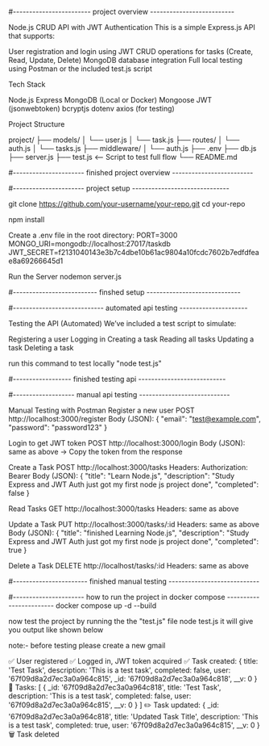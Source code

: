 #------------------------ project overview --------------------------

Node.js CRUD API with JWT Authentication
This is a simple Express.js API that supports:

User registration and login using JWT
CRUD operations for tasks (Create, Read, Update, Delete)
MongoDB database integration
Full local testing using Postman or the included test.js script


Tech Stack

Node.js
Express
MongoDB (Local or Docker)
Mongoose
JWT (jsonwebtoken)
bcryptjs
dotenv
axios (for testing)

Project Structure

project/
├── models/
│   └── user.js
│   └── task.js
├── routes/
│   └── auth.js
│   └── tasks.js
├── middleware/
│   └── auth.js
├── .env
├── db.js
├── server.js
├── test.js  <-- Script to test full flow
└── README.md

#---------------------- finished project overview -------------------------

#---------------------- project setup ------------------------------

git clone https://github.com/your-username/your-repo.git
cd your-repo

npm install

Create a .env file in the root directory:
PORT=3000
MONGO_URI=mongodb://localhost:27017/taskdb
JWT_SECRET=f2131040143e3b7c4dbe10b61ac9804a10fcdc7602b7edfdfeae8a69266645d1

Run the Server
nodemon server.js

#-------------------------- finshed setup -----------------------------


#---------------------------- automated api testing ---------------------

Testing the API (Automated)
We’ve included a test script to simulate:

Registering a user
Logging in
Creating a task
Reading all tasks
Updating a task
Deleting a task

run this command to test locally "node test.js"

#------------------ finished testing api ---------------------------


#------------------- manual api testing ----------------------------

Manual Testing with Postman
Register a new user
POST http://localhost:3000/register
Body (JSON): {
  "email": "test@example.com",
  "password": "password123"
}

Login to get JWT token
POST http://localhost:3000/login
Body (JSON): same as above
→ Copy the token from the response

Create a Task
POST http://localhost:3000/tasks
Headers:
Authorization: Bearer <token>
Body (JSON): {
  "title": "Learn Node.js",
  "description": "Study Express and JWT Auth just got my first node js project done",
  "completed": false
}

Read Tasks
GET http://localhost:3000/tasks
Headers: same as above

Update a Task
PUT http://localhost:3000/tasks/:id
Headers: same as above
Body (JSON): {
  "title": "finished Learning Node.js",
  "description": "Study Express and JWT Auth just got my first node js project done",
  "completed": true
}

Delete a Task
DELETE http://localhost/tasks/:id
Headers: same as above

#----------------------- finished manual testing ----------------------------

#---------------------- how to run the project in docker compose ------------------------
docker compose up -d --build

now test the project by running the the "test.js" file 
node test.js it will give you output like shown below 

note:- before testing please create a new gmail 

✅ User registered
✅ Logged in, JWT token acquired
✅ Task created: {
  title: 'Test Task',
  description: 'This is a test task',
  completed: false,
  user: '67f09d8a2d7ec3a0a964c815',
  _id: '67f09d8a2d7ec3a0a964c818',
  __v: 0
}
📄 Tasks: [
  {
    _id: '67f09d8a2d7ec3a0a964c818',
    title: 'Test Task',
    description: 'This is a test task',
    completed: false,
    user: '67f09d8a2d7ec3a0a964c815',
    __v: 0
  }
]
✏️ Task updated: {
  _id: '67f09d8a2d7ec3a0a964c818',
  title: 'Updated Task Title',
  description: 'This is a test task',
  completed: true,
  user: '67f09d8a2d7ec3a0a964c815',
  __v: 0
}
🗑️ Task deleted
